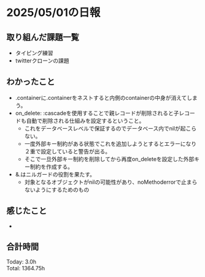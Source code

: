 # 2025/05/01の日報
## 取り組んだ課題一覧
* タイピング練習
* twitterクローンの課題
## わかったこと 
* .containerに.containerをネストすると内側のcontainerの中身が消えてしまう。
* on_delete: :cascadeを使用することで親レコードが削除されると子レコードも自動で削除される仕組みを設定するということ。
  *  これをデータベースレベルで保証するのでデータベース内でnilが起こらない。 
  * 一度外部キー制約がある状態でこれを追加しようとするとエラーになり２重で設定していると警告が出る。
  * そこで一旦外部キー制約を削除してから再度on_deleteを設定した外部キー制約を作成する。
* &.はニルガードの役割を果たす。
  * 対象となるオブジェクトがnilの可能性があり、noMethoderrorで止まらないようにするためのもの 
## 感じたこと
* 
##  合計時間 
Today: 3.0h<br>
Total: 1364.75h
